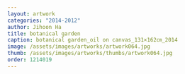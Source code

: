 ```yaml
---
layout: artwork
categories: "2014-2012"
author: Jihoon Ha
title: botanical garden
caption: botanical garden_oil on canvas_131×162㎝_2014
image: /assets/images/artworks/artwork064.jpg
thumb: /assets/images/artworks/thumbs/artwork064.jpg
order: 1214019
---
```

